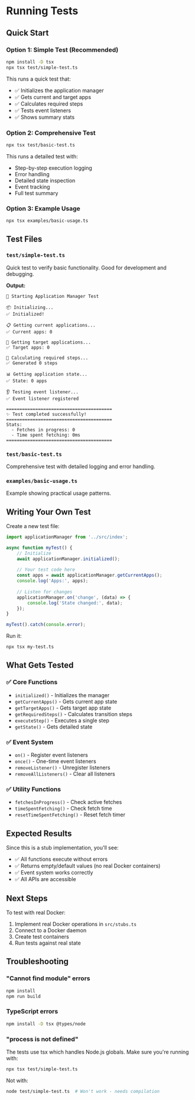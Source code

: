﻿# Running Tests

## Quick Start

### Option 1: Simple Test (Recommended)

```bash
npm install -D tsx
npx tsx test/simple-test.ts
```

This runs a quick test that:
- ✅ Initializes the application manager
- ✅ Gets current and target apps
- ✅ Calculates required steps
- ✅ Tests event listeners
- ✅ Shows summary stats

### Option 2: Comprehensive Test

```bash
npx tsx test/basic-test.ts
```

This runs a detailed test with:
- Step-by-step execution logging
- Error handling
- Detailed state inspection
- Event tracking
- Full test summary

### Option 3: Example Usage

```bash
npx tsx examples/basic-usage.ts
```

## Test Files

### `test/simple-test.ts`
Quick test to verify basic functionality. Good for development and debugging.

**Output:**
```
🚀 Starting Application Manager Test

📦 Initializing...
✅ Initialized!

📋 Getting current applications...
✅ Current apps: 0

🎯 Getting target applications...
✅ Target apps: 0

🔄 Calculating required steps...
✅ Generated 0 steps

📊 Getting application state...
✅ State: 0 apps

👂 Testing event listener...
✅ Event listener registered

========================================
✨ Test completed successfully!
========================================
Stats:
  - Fetches in progress: 0
  - Time spent fetching: 0ms
========================================
```

### `test/basic-test.ts`
Comprehensive test with detailed logging and error handling.

### `examples/basic-usage.ts`
Example showing practical usage patterns.

## Writing Your Own Test

Create a new test file:

```typescript
import applicationManager from '../src/index';

async function myTest() {
    // Initialize
    await applicationManager.initialized();
    
    // Your test code here
    const apps = await applicationManager.getCurrentApps();
    console.log('Apps:', apps);
    
    // Listen for changes
    applicationManager.on('change', (data) => {
        console.log('State changed:', data);
    });
}

myTest().catch(console.error);
```

Run it:
```bash
npx tsx my-test.ts
```

## What Gets Tested

### ✅ Core Functions
- `initialized()` - Initializes the manager
- `getCurrentApps()` - Gets current app state
- `getTargetApps()` - Gets target app state
- `getRequiredSteps()` - Calculates transition steps
- `executeStep()` - Executes a single step
- `getState()` - Gets detailed state

### ✅ Event System
- `on()` - Register event listeners
- `once()` - One-time event listeners
- `removeListener()` - Unregister listeners
- `removeAllListeners()` - Clear all listeners

### ✅ Utility Functions
- `fetchesInProgress()` - Check active fetches
- `timeSpentFetching()` - Check fetch time
- `resetTimeSpentFetching()` - Reset fetch timer

## Expected Results

Since this is a stub implementation, you'll see:
- ✅ All functions execute without errors
- ✅ Returns empty/default values (no real Docker containers)
- ✅ Event system works correctly
- ✅ All APIs are accessible

## Next Steps

To test with real Docker:
1. Implement real Docker operations in `src/stubs.ts`
2. Connect to a Docker daemon
3. Create test containers
4. Run tests against real state

## Troubleshooting

### "Cannot find module" errors
```bash
npm install
npm run build
```

### TypeScript errors
```bash
npm install -D tsx @types/node
```

### "process is not defined"
The tests use tsx which handles Node.js globals. Make sure you're running with:
```bash
npx tsx test/simple-test.ts
```

Not with:
```bash
node test/simple-test.ts  # Won't work - needs compilation
```
